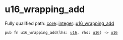 # u16_wrapping_add

Fully qualified path: [core](./core.md)::[integer](./core-integer.md)::[u16_wrapping_add](./core-integer-u16_wrapping_add.md)

<pre><code class="language-cairo">pub fn u16_wrapping_add(lhs: <a href="core-integer-u16.html">u16</a>, rhs: <a href="core-integer-u16.html">u16</a>) -&gt; <a href="core-integer-u16.html">u16</a></code></pre>

